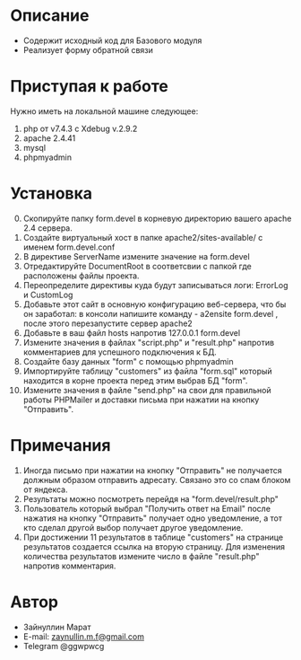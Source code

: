 # Описание

- Содержит исходный код для Базового модуля
- Реализует форму обратной связи

# Приступая к работе

Нужно иметь на локальной машине следующее:
1. php от v7.4.3 с Xdebug v.2.9.2
2. apache 2.4.41
3. mysql
4. phpmyadmin

# Установка

0. Скопируйте папку form.devel в корневую директорию вашего apache 2.4 сервера.
1. Создайте виртуальный хост в папке apache2/sites-available/ с именем form.devel.conf
2. В директиве ServerName измените значение на form.devel
3. Отредактируйте DocumentRoot в соответсвии с папкой где расположены файлы проекта.
4. Переопределите директивы куда будут записываться логи: ErrorLog и CustomLog
5. Добавьте этот сайт в основную конфигурацию веб-сервера, что бы он заработал: в консоли напишите команду - a2ensite form.devel , после этого перезапустите сервер apache2
6. Добавьте в ваш файл hosts напротив 127.0.0.1 form.devel 
7. Измените значения в файлах "script.php" и "result.php" напротив комментариев для успешного подключения к БД. 
8. Создайте базу данных "form" с помощью phpmyadmin
9. Импортируйте таблицу "customers" из файла "form.sql" который находится в корне проекта перед этим выбрав БД "form".
10. Измените значения в файле "send.php" на свои для правильной работы PHPMailer и доставки письма при нажатии на кнопку "Отправить".

# Примечания

1. Иногда письмо при нажатии на кнопку "Отправить" не получается должным образом отправить адресату. Связано это со спам блоком от яндекса.
2. Результаты можно посмотреть перейдя на  "form.devel/result.php"
3. Пользователь который выбрал "Получить ответ на Email" после нажатия на кнопку "Отправить" получает одно уведомление, а тот кто сделал другой выбор получает другое уведомление.
5. При достижении 11 результатов в таблице "customers" на странице результатов создается ссылка на вторую страницу. Для изменения количества результатов измените число в файле "result.php" напротив комментария.


# Автор

- Зайнуллин Марат
- E-mail: zaynullin.m.f@gmail.com
- Telegram @ggwpwcg
